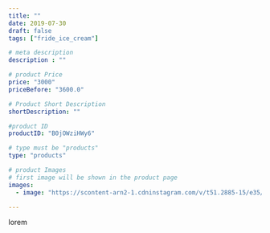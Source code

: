 ```yaml
---
title: ""
date: 2019-07-30
draft: false
tags: ["fride_ice_cream"]

# meta description
description : ""

# product Price
price: "3000"
priceBefore: "3600.0"

# Product Short Description
shortDescription: ""

#product ID
productID: "B0jOWziHWy6"

# type must be "products"
type: "products"

# product Images
# first image will be shown in the product page
images:
  - image: "https://scontent-arn2-1.cdninstagram.com/v/t51.2885-15/e35/66840278_2512191558802471_5681971286915301745_n.jpg?se=7&tp=1&_nc_ht=scontent-arn2-1.cdninstagram.com&_nc_cat=107&_nc_ohc=-YNUBxPYndEAX9frfwH&ccb=7-4&oh=2bf592f2332d728e67f4c8b1be5ed29e&oe=60847795&ig_cache_key=MjA5OTU4NDk5MTA5NzYxMzQ5OA%3D%3D.2-ccb7-4"

---
```

lorem

